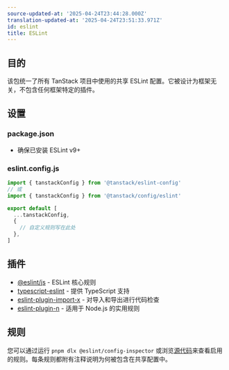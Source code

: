 ```yaml
---
source-updated-at: '2025-04-24T23:44:28.000Z'
translation-updated-at: '2025-04-24T23:51:33.971Z'
id: eslint
title: ESLint
---
```

## 目的

该包统一了所有 TanStack 项目中使用的共享 ESLint 配置。它被设计为框架无关，不包含任何框架特定的插件。

## 设置

### package.json

- 确保已安装 ESLint v9+

### eslint.config.js

```js
import { tanstackConfig } from '@tanstack/eslint-config'
// 或
import { tanstackConfig } from '@tanstack/config/eslint'

export default [
  ...tanstackConfig,
  {
    // 自定义规则写在此处
  },
]
```

## 插件

- [@eslint/js](https://github.com/eslint/eslint) - ESLint 核心规则
- [typescript-eslint](https://github.com/typescript-eslint/typescript-eslint) - 提供 TypeScript 支持
- [eslint-plugin-import-x](https://github.com/un-ts/eslint-plugin-import-x) - 对导入和导出进行代码检查
- [eslint-plugin-n](https://github.com/eslint-community/eslint-plugin-n) - 适用于 Node.js 的实用规则

## 规则

您可以通过运行 `pnpm dlx @eslint/config-inspector` 或浏览[源代码](https://github.com/TanStack/config/tree/main/packages/eslint-config)来查看启用的规则。每条规则都附有注释说明为何被包含在共享配置中。
